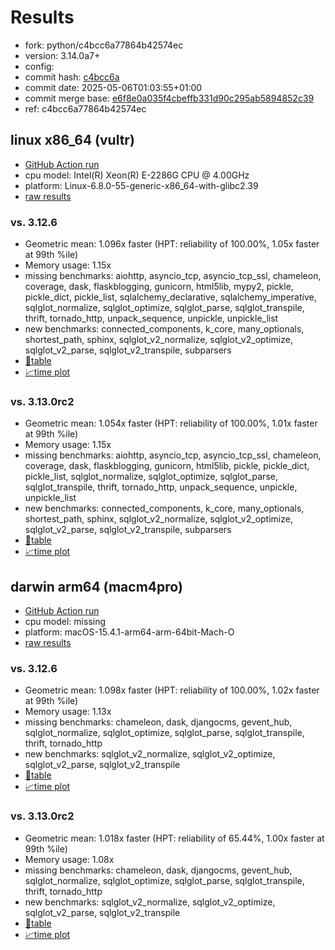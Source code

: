 # Results

- fork: python/c4bcc6a77864b42574ec
- version: 3.14.0a7+
- config: 
- commit hash: [c4bcc6a](https://github.com/python/cpython/commit/c4bcc6a)
- commit date: 2025-05-06T01:03:55+01:00
- commit merge base: [e6f8e0a035f4cbeffb331d90c295ab5894852c39](https://github.com/python/cpython/commit/e6f8e0a035f4cbeffb331d90c295ab5894852c39)
- ref: c4bcc6a77864b42574ec

## linux x86_64 (vultr)

- [GitHub Action run](https://github.com/facebookexperimental/free-threading-benchmarking/actions/runs/14849033548)
- cpu model: Intel(R) Xeon(R) E-2286G CPU @ 4.00GHz
- platform: Linux-6.8.0-55-generic-x86_64-with-glibc2.39
- [raw results](bm-20250506-vultr-x86_64-python-c4bcc6a77864b42574ec-3.14.0a7%2B-c4bcc6a.json)

### vs. 3.12.6

- Geometric mean: 1.096x faster (HPT: reliability of 100.00%, 1.05x faster at 99th %ile)
- Memory usage: 1.15x
- missing benchmarks: aiohttp, asyncio_tcp, asyncio_tcp_ssl, chameleon, coverage, dask, flaskblogging, gunicorn, html5lib, mypy2, pickle, pickle_dict, pickle_list, sqlalchemy_declarative, sqlalchemy_imperative, sqlglot_normalize, sqlglot_optimize, sqlglot_parse, sqlglot_transpile, thrift, tornado_http, unpack_sequence, unpickle, unpickle_list
- new benchmarks: connected_components, k_core, many_optionals, shortest_path, sphinx, sqlglot_v2_normalize, sqlglot_v2_optimize, sqlglot_v2_parse, sqlglot_v2_transpile, subparsers
- [📄table](bm-20250506-vultr-x86_64-python-c4bcc6a77864b42574ec-3.14.0a7%2B-c4bcc6a-vs-3.12.6.md)
- [📈time plot](bm-20250506-vultr-x86_64-python-c4bcc6a77864b42574ec-3.14.0a7%2B-c4bcc6a-vs-3.12.6.svg)

### vs. 3.13.0rc2

- Geometric mean: 1.054x faster (HPT: reliability of 100.00%, 1.01x faster at 99th %ile)
- Memory usage: 1.15x
- missing benchmarks: aiohttp, asyncio_tcp, asyncio_tcp_ssl, chameleon, coverage, dask, flaskblogging, gunicorn, html5lib, pickle, pickle_dict, pickle_list, sqlglot_normalize, sqlglot_optimize, sqlglot_parse, sqlglot_transpile, thrift, tornado_http, unpack_sequence, unpickle, unpickle_list
- new benchmarks: connected_components, k_core, many_optionals, shortest_path, sphinx, sqlglot_v2_normalize, sqlglot_v2_optimize, sqlglot_v2_parse, sqlglot_v2_transpile, subparsers
- [📄table](bm-20250506-vultr-x86_64-python-c4bcc6a77864b42574ec-3.14.0a7%2B-c4bcc6a-vs-3.13.0rc2.md)
- [📈time plot](bm-20250506-vultr-x86_64-python-c4bcc6a77864b42574ec-3.14.0a7%2B-c4bcc6a-vs-3.13.0rc2.svg)

## darwin arm64 (macm4pro)

- [GitHub Action run](https://github.com/facebookexperimental/free-threading-benchmarking/actions/runs/14849033548)
- cpu model: missing
- platform: macOS-15.4.1-arm64-arm-64bit-Mach-O
- [raw results](bm-20250506-macm4pro-arm64-python-c4bcc6a77864b42574ec-3.14.0a7%2B-c4bcc6a.json)

### vs. 3.12.6

- Geometric mean: 1.098x faster (HPT: reliability of 100.00%, 1.02x faster at 99th %ile)
- Memory usage: 1.13x
- missing benchmarks: chameleon, dask, djangocms, gevent_hub, sqlglot_normalize, sqlglot_optimize, sqlglot_parse, sqlglot_transpile, thrift, tornado_http
- new benchmarks: sqlglot_v2_normalize, sqlglot_v2_optimize, sqlglot_v2_parse, sqlglot_v2_transpile
- [📄table](bm-20250506-macm4pro-arm64-python-c4bcc6a77864b42574ec-3.14.0a7%2B-c4bcc6a-vs-3.12.6.md)
- [📈time plot](bm-20250506-macm4pro-arm64-python-c4bcc6a77864b42574ec-3.14.0a7%2B-c4bcc6a-vs-3.12.6.svg)

### vs. 3.13.0rc2

- Geometric mean: 1.018x faster (HPT: reliability of 65.44%, 1.00x faster at 99th %ile)
- Memory usage: 1.08x
- missing benchmarks: chameleon, dask, djangocms, gevent_hub, sqlglot_normalize, sqlglot_optimize, sqlglot_parse, sqlglot_transpile, thrift, tornado_http
- new benchmarks: sqlglot_v2_normalize, sqlglot_v2_optimize, sqlglot_v2_parse, sqlglot_v2_transpile
- [📄table](bm-20250506-macm4pro-arm64-python-c4bcc6a77864b42574ec-3.14.0a7%2B-c4bcc6a-vs-3.13.0rc2.md)
- [📈time plot](bm-20250506-macm4pro-arm64-python-c4bcc6a77864b42574ec-3.14.0a7%2B-c4bcc6a-vs-3.13.0rc2.svg)

